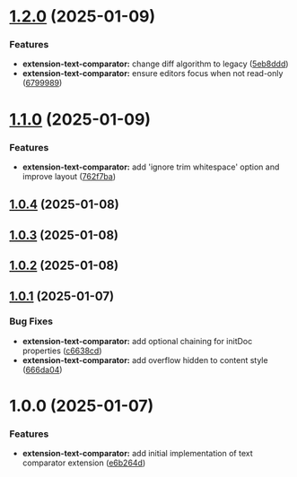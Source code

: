 # [1.2.0](https://github.com/purocean/yank-note-extension/compare/extension-text-comparator-1.1.0...extension-text-comparator-1.2.0) (2025-01-09)


### Features

* **extension-text-comparator:** change diff algorithm to legacy ([5eb8ddd](https://github.com/purocean/yank-note-extension/commit/5eb8ddd083d3b95811f30aeded4bd40638d5143d))
* **extension-text-comparator:** ensure editors focus when not read-only ([6799989](https://github.com/purocean/yank-note-extension/commit/6799989fe986bce23a1a35ac402df5355f414d9c))



# [1.1.0](https://github.com/purocean/yank-note-extension/compare/extension-text-comparator-1.0.4...extension-text-comparator-1.1.0) (2025-01-09)


### Features

* **extension-text-comparator:** add 'ignore trim whitespace' option and improve layout ([762f7ba](https://github.com/purocean/yank-note-extension/commit/762f7bafff6094be479484b0787576d014314471))



## [1.0.4](https://github.com/purocean/yank-note-extension/compare/extension-text-comparator-1.0.3...extension-text-comparator-1.0.4) (2025-01-08)



## [1.0.3](https://github.com/purocean/yank-note-extension/compare/extension-text-comparator-1.0.2...extension-text-comparator-1.0.3) (2025-01-08)



## [1.0.2](https://github.com/purocean/yank-note-extension/compare/extension-text-comparator-1.0.1...extension-text-comparator-1.0.2) (2025-01-08)



## [1.0.1](https://github.com/purocean/yank-note-extension/compare/extension-text-comparator-1.0.0...extension-text-comparator-1.0.1) (2025-01-07)


### Bug Fixes

* **extension-text-comparator:** add optional chaining for initDoc properties ([c6638cd](https://github.com/purocean/yank-note-extension/commit/c6638cdf6cdfab737e26ecf43043ec45134e9dd5))
* **extension-text-comparator:** add overflow hidden to content style ([666da04](https://github.com/purocean/yank-note-extension/commit/666da04a23e44d08298361087cab1f80d8d2f8db))



# 1.0.0 (2025-01-07)


### Features

* **extension-text-comparator:** add initial implementation of text comparator extension ([e6b264d](https://github.com/purocean/yank-note-extension/commit/e6b264daf77fc94379f6b5d9a4e08182c7fbbba7))




